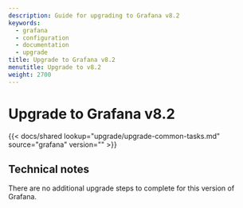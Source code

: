 ```yaml
---
description: Guide for upgrading to Grafana v8.2
keywords:
  - grafana
  - configuration
  - documentation
  - upgrade
title: Upgrade to Grafana v8.2
menutitle: Upgrade to v8.2
weight: 2700
---
```


# Upgrade to Grafana v8.2

{{< docs/shared lookup="upgrade/upgrade-common-tasks.md" source="grafana" version="<GRAFANA VERSION>" >}}

## Technical notes

There are no additional upgrade steps to complete for this version of Grafana.
